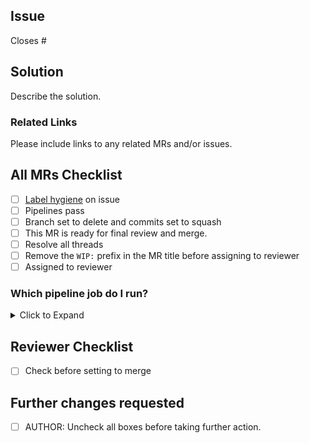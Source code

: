 ## Issue
<!---
Link the Issue this MR closes
--->
Closes #

## Solution

Describe the solution.

### Related Links

Please include links to any related MRs and/or issues.

## All MRs Checklist
* [ ] [Label hygiene](https://about.gitlab.com/handbook/business-ops/data-team/#issue-labeling) on issue
* [ ] Pipelines pass
* [ ] Branch set to delete and commits set to squash
* [ ] This MR is ready for final review and merge.
* [ ] Resolve all threads
* [ ] Remove the `WIP:` prefix in the MR title before assigning to reviewer
* [ ] Assigned to reviewer

### Which pipeline job do I run?
<details>
<summary> Click to Expand </summary>

#### Stage: snowflake
* **clone_analytics**: Run this when the MR opens to be able to run any dbt jobs. Subsequent runs of this job will be fast as it only verifies if the clone exists.
* **clone_raw**: Run this if you need to run extract, freshness, or snapshot jobs. Subsequent runs of this job will be fast as it only verifies if the clone exists.
* **force_clone_both**: Run this if you want to force refresh both raw and analytics.

#### Stage: extract
* **sheetload**: Run this if you want to test a new sheetload load. This requires the RAW clone to be available.


#### Stage: dbt_run

> As part of a DBT Model Change MR, you need to trigger a pipeline job to test that your changes won't break anything in production. To trigger these jobs, go to the "Pipelines" tab at the bottom of this MR and click on the appropriate stage (dbt_run or dbt_misc).

These jobs are scoped to the `ci` target. This target selects a subset of data for the snowplow and pings datasets.

* **all**: Runs all models
* **exclude_product**: Excludes models with the `product` tag. Use this for every other data source.
* **exclude_snowplow**: Excludes just snowplow models.
* **snowplow**: Just runs snowplow data
* **gitlab_dotcom**: Just runs GitLab.com data
* **pings**: Just runs usage / version ping data
* **specify_model**: Specify which model to run with the variable `DBT_MODELS`
* **specify_xl_model**: Specify which model to run using an XL warehouse with the variable `DBT_MODELS`
* **specify_exclude**: Specify which model to exclude with the variable `DBT_MODELS`
* **specify_xl_exclude**: Specify which model to exclude using an XL warehouse with the variable `DBT_MODELS`

Watch https://youtu.be/l14N7l-Sco4 to see an example of how to set the variable.

#### Stage: dbt_misc
* **all_tests**: Runs all of the tests
  * Note: it is not necessary to run this job if you've run any of the dbt_run stage jobs as tests are included.
* **data_tests**: Runs only data tests
* **freshness**: Runs source freshness test (requires RAW clone)
* **schema_tests**: Runs only schema tests
* **snapshots**: Runs snapshots (requires RAW clones)
* **specify_tests**: Runs specified model tests with the variable `DBT_MODELS`


#### Stage: python

These jobs only appear when `.py` files have changed. All of them will run automatically on each new commit where `.py` files are present. Otherwise they are unavailable to run.


#### Stage: snowflake_stop

* **clone_stop**: Runs automatically when MR is merged or closed. Do not run manually.

</details>

## Reviewer Checklist
* [ ] Check before setting to merge

## Further changes requested
* [ ] AUTHOR: Uncheck all boxes before taking further action.

